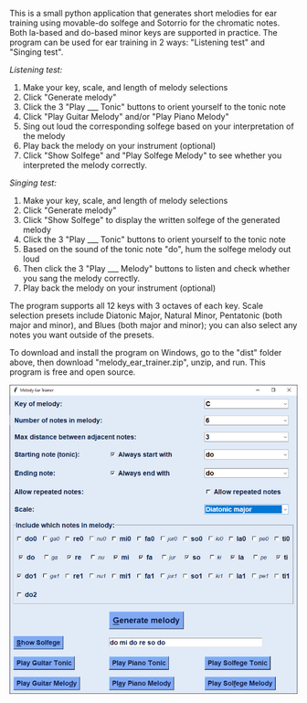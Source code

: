 This is a small python application that generates short melodies for ear training using movable-do solfege and Sotorrio for the chromatic notes. Both la-based and do-based minor keys are supported in practice. 
The program can be used for ear training in 2 ways: "Listening test" and "Singing test".

*Listening test:* 

1. Make your key, scale, and length of melody selections
2. Click "Generate melody"
3. Click the 3 "Play ___ Tonic" buttons to orient yourself to the tonic note
4. Click "Play Guitar Melody" and/or "Play Piano Melody"
5. Sing out loud the corresponding solfege based on your interpretation of the melody
6. Play back the melody on your instrument (optional)
7. Click "Show Solfege" and "Play Solfege Melody" to see whether you interpreted the melody correctly.

*Singing test:*

1. Make your key, scale, and length of melody selections
2. Click "Generate melody"
3. Click "Show Solfege" to display the written solfege of the generated melody
4. Click the 3 "Play ___ Tonic" buttons to orient yourself to the tonic note
5. Based on the sound of the tonic note "do", hum the solfege melody out loud
6. Then click the 3 "Play ___ Melody" buttons to listen and check whether you sang the melody correctly. 
7. Play back the melody on your instrument (optional)

The program supports all 12 keys with 3 octaves of each key. Scale selection presets include Diatonic Major, Natural Minor, Pentatonic (both major and minor), and Blues (both major and minor); you can also select any notes you want outside of the presets.

To download and install the program on Windows, go to the "dist" folder above, then download "melody_ear_trainer.zip", unzip, and run. This program is free and open source.

![Screenshot of user interface](Melody_ear_trainer.png "Screenshot of user interface")
